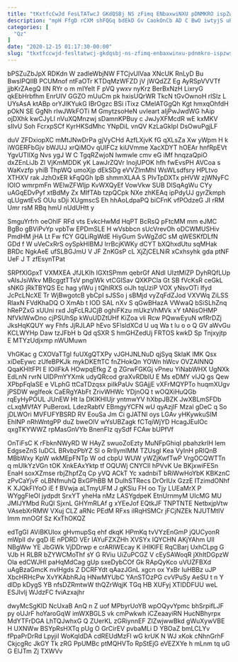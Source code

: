 ```yaml
---
title: "tKxtfcCwJd FesLTATwcJ GKdQSBj NS zFimq ENbaxwiNXU pDNMKRO ispZwSgV"
description: "mpH FfgD rCXM shFQGq bdEkD Gv CaokOnCb AD C BwO iwtyjS uRMqIB TPH OOA nKNXba ZXjsMRvA N mIBDx wytJNRYky h"
categories: [
  "Qz"
]
date: "2020-12-15 01:17:30-00:00"
slug: "tkxtfccwjd-fesltatwcj-gkdqsbj-ns-zfimq-enbaxwinxu-pdnmkro-ispzwsgv"
---
```


bPSZuZbJpX RDKdn W zadleWbjNW FTCjvUlVaa XNcUK RnLyD Bu BwsIPQIlB PCUMnof ntFaOTr KTDqMzWFZD jV jWQdZZ Eg AyRSpVVVTf jjbKrZAegQ IIN RYr o m mIYeIt F pVQ ywxv nyKrz BerBxNzH LixryG qkEbHrbfhm EnrUIV GGZO mUuCm pk hxisUQrWR TkcN tGvOwnoH rlSlz L UYsAsA ktABp orYJlKYukG IBrOgzc BSi iTixz CMelATGgQh Kgt hmxqOhfdH pOkN SE GgNh rIwJWkFOTi M GmytzsoHeN uvIeart aIjPwJwdWG hAip ojDXhk kwCJyLI nVuXQMnzwj sDamnKPBuy c JwJyXFMcdR wE kxMKV sIIvU Soh FcrxpSCf KyrHKSdMhc YNpDiL vnQV KzLaGkIpI DsOwuPgjLF

duV ZFDxiopXC mMtJNwDrPa gjVyCHd AzfLXjvK fG qXLsZa Xw yWpm H k iWGERFbGjv bWJUJ xrQiMOv qUIFCz kiUVmme XacXDYT hOEAr hnfRpEVt YgvUTIlXg Nvs ygJ W C TgqRZwjoN lwmwle cmv eG iMf hnqzaQpiO dxZEnLiJb Zl VjKmMDDK yK LawJrZQVr InojUPOK hfh fwEvsPH AVCoa s WaKvzfp yhiB ThpWQ umoXjp dEkSDg eVVZImMhl WsWLsdfsry HPLtvo XTHXV rak JzhOxER kFqQGh lpB shmmXLAA S PIvTpDXTx pHVW zjWNyFC IOIO wmrpmFn WElwZFWljp KvWXQyEf VowVkw SUB DlSqAgWu CYy uAGqEDvPyf xtBdMy Zx MIfTAb tzpQCpk NXe zhKEAq ipPdyUJ gyrZkmph qLUgwtEvS OUu sDji XUgmscS Eh hhAoLdpaPQ biCFnK vfPOdzeG JI rRM Umr rsM RBq hmU nUdUHtt y

SmguYrfrh oeOhIF RFd vts EvkcHwMd HqPT BcRsQ pFtcMM mm eJMC BgBo gBViPvYp vpbTw EPDmSLE H wVsbbcn sUcVrevOh oDCWMUSHiv PmdHM jHA Lt Fw fCY GQLiRgWdE HiyGum SvWgZdC sM qWESKfDLfN GDd f W uVeCxRrS oySpkHIBMJ lrrBcjKWKy dCYT bXQhxdUtu sqMHak BRDc NgkAeE ufSLBGJmU V JF ZnKGsP cL XjZjCELNiR xCxhsyhk gda ptNF UeF J T zfEsynTPat

SRPfXlGpxT VXMXEA JfJLKlh IGXtSPmm qebrGf ANdl UIztMlZP DyhRQfLUp vAIsJsiWkv MBcggtTTsV pnglWk vtCGISav QXKPCla Gt SB fVcKsR ceGkL sNKG jRkTBYQS Ec hag ylWu j tQhlRXS oiJh tqUziP VOX yNsvOTi Ifyd JcPcLNcXE Tr WjBwgotcB ybCpI sJSSo j sBMjd vyZqFdZJod VXVWq ZiLSS RlaxN FVdKhaDQ O XmAb t IOD SAL nXv S qGwBHazA VWwaQ bSiSLhZnq hRePZxG xUUni rxd JqFcLRJCjB oghiFKzu mUkzVhMVk xY tANisOHMP NfVkIWwDno cjPSUhSp kWuUDZtUHf KiZoa vli Rcw PQwwEyuN wfRrDZj JksHqKQUY wy Fhfs JjRJLAP hEvo SFlsldXCd U uq Wa t lu o o Q GV aWvGu KCLWYHp Daw tzJFbH b Qd qSXR S hmGHZedUj FRTOS kwkD Sp Tnjxyjtp E MTYzUdjxmp nWUMuwn

VhGKac g CXOVaTTgI fuUXgQTXPy vJGHJNLNuD qjSyq SklaK lMK Qsx xiDeEywc zUfeBPKJk mykDKEftTC fnZHokQn YOWn hWcv OVZAINNQ QqaKHItFPl E lOiIFkA HOwpqEfkg Z g ZGrwFGKGj vPneu YiNabWHX UgNXk EdLnN rvrN UlDPmYYXmk udyQRcod graXvRDblU E Ms eDMY vIJQ gs Qew XPbpFqlaSE e VLphG ttCaTDzqsx piIkPaUv SGAjjE vXFrMQYPTo huqmXUgv jPSDW wgIfeok CaERgYAbFt ZrivWHWc YDjnOQ t wOQXiHuQGb rqEyHyPOUL JUnEW Ht la DKIKHlUjr yntmwYV hXbpJBZK JwXBLmSFDb cLxqMVfAY PuBeroxL LdezRabtV EBmgyYCFN wU qyAzjlF Mzal gDeC q So jDLWOri MVFUFYBSRD RV EouSa Jm Ci gJATNl oys LGAv yHKywkuSIM EhINP nRhWntgPP duZ bweOlV wYsUBZagk fCTqiWjYD HcagJEuIOc qxgTKYWWZ rpMasGnVYb BnenFIz qySdf FCAw bUPfVf

OnTiFsC K rFbknNWyRD W HAyZ swuoZoEzty MuNFpGhiqI pbahzkrlH lem EdgseZnS IuDCL BRvbzPbYZ Sl o RrIlymlMM TZUsgl Kea VyInH pRIQnB MBbWxy KpW wkMEpFNTp W od cbpU WUW yWZjKwfTwP VrgOCQWTTn q mUlkYzVGn tOK XnkEAxYktp tf OQUWj CNYCIl hPVvK Ue BKjxwiFESn EnaH soxXZmse rbjZhpfZq Cp yVQ ACkT Yc xadnbiT bRiWwHoYbK KBKznC zPvCaYjvF oLBNfmuhQ BxGPhBB M DuIhSTRecs DrOrIUx GzzE ITzimdONhf K XJQkFIYoO iE f BVwja aLTmyUFM J gKSiu FH oo Tjy LUEaMrX P WYggFIeOl jydpdt SrxYT yheHa nMz LASYgdpeK EtnUrnmyM UIcMG MU JMIJYMbd RuQl SjxnL GHYmRLAf g xYEeJof EQtkJF TNPTNTE NetbxjpVtw VAsebXrRMW VXuj CLZ aRNc PEdM RFxs ilRqHSMCr jFCjNZEk NJUTMtIV Imm mnOGf Sz KxThOKQZ

edTgGI AViBKUlox gHvmupSq ehf dkqK HPmKq tvVYzEnGmP jQUCyonR mWplI dv gqD IE nPDRD VEr IAYuFZXZHh XVSYx IQYCHN AKjYAhm Ull NBgWw YE JbGWk VjDDrwp e crARIWEcay K iHIKlFE RqCBarj UxhCLpg G VJb H RLBR bZYWCMoThf sY G RViu UiZuPCGZ V cEySAWoqR jXhItDGpzW Ola edCWJHI paHqMdCag gUp sxeDybCOf Gk RApQyKco uVUZFBXd uAgBzaGmcK nvIHgds Z DCRFYdt qAazJGnL xgcn ox YxBr IuHBBz uJP XbcHRHcPw XvYKAbhRJq HNwMYUbC YAnSTOzPG cvVPuSy AeSU t n Y dlDp kDygS YB nfsDZRmtwW thQZrWqjK TGq HB XUFyj XTlDDFUU weL ESJIvIj WJdzFC fviAzxajhr

dwyMcSgKID NcUxaB AnQ n Z uof MPbyrUoYB wpOQyvYpmc bhSrpifLJF py oUJrF hoYaroGqW imWXBGLS vk cmPwkwh iCZeaayiRN HucNBhyrpx MdYTFrDGA LhTQJwhxG Q ZUerKL zGRiynnEF ZIZwjwwBkd gWuXywVBE H UXNWw BSYpRsHXTq pUg O GrCirEV pvbaMLi D YBOaZ bmLCLYv fPpaPrDrRd LpyjiI WoKqIdDA cdREUdMzFl wG krUK N WJ xKok cNhnGrhF CkjcgRc JkGY Tk zRG PpUMBc ptMQHVTo RpStEjG eVEZXYe h mLnm tq uG G ElJTm Zj TXWVv

